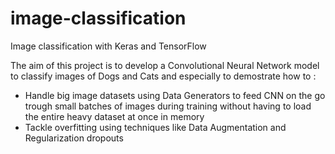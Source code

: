 # image-classification
Image classification with Keras and TensorFlow

The aim of this project is to develop a Convolutional Neural Network model to classify images of Dogs and Cats and especially to demostrate how to : 
* Handle big image datasets using Data Generators to feed CNN on the go trough small batches of images during training without having to load the entire heavy dataset at once in memory 
* Tackle overfitting using techniques like Data Augmentation and Regularization dropouts
